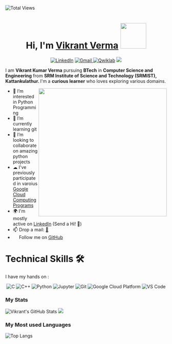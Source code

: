 <!-- - 👋 Hi, I’m @Vikrant616
- 👀 I’m interested in Python Programming
- 🌱 I’m currently learning git 
- 💞️ I’m looking to collaborate on amazing python projects
 -->

<!--intro name  -->

![Total Views](https://views.whatilearened.today/views/github/616Vikrant/616Vikrant.svg)
<h1 align="center" >Hi, I'm <a href="https://www.linkedin.com/in/vikrant616" target="_blank"> Vikrant Verma</a> <img src="https://media.giphy.com/media/J60klcdfVdpryi1u78/giphy.gif" width="80"></h1>

<!-- Social links -->
<div align="center">
<a  href="https://www.linkedin.com/in/vikrant616/" target="_blank"><img alt="LinkedIn" src="https://img.shields.io/badge/linkedin%20-%230077B5.svg?&style=for-the-badge&logo=linkedin&logoColor=white" /></a>
<a href="mailto:616vikrant@gmail.com"><img  alt="Gmail" src="https://img.shields.io/badge/Gmail-D14836?style=for-the-badge&logo=gmail&logoColor=white" />
<a href="https://www.qwiklabs.com/public_profiles/c7d46737-4da0-4c1b-aa27-dbe6bf6596be" target="blank"><img alt="Qwiklab" src="https://img.shields.io/badge/Qwiklab-%2300acee.svg?&style=for-the-badge&logo=Qwiklab&logoColor=yellow&alt=Qwiklab" /></a>
<a href="https://www.hackerrank.com/616vikrant" target="_blank"><img src="https://img.shields.io/badge/-Hackerrank-2EC866?style=for-the-badge&logo=HackerRank&logoColor=white" /></a>
</div>

I am <b>Vikrant Kumar Verma</b> pursuing <b>BTech</b> in <b>Computer Science and Engineering</b> from <b>SRM Institute of Science and Technology (SRMIST), Kattankulathur. </b> I'm a <b>curious learner</b> who loves exploring various domains. 

<img align='right' src="https://thumbs.gfycat.com/EvilNextDevilfish-size_restricted.gif" width="400">

- 👀 I’m interested in Python Programming
- 🌱 I’m currently learning git 
- 💞️ I’m looking to collaborate on amazing python projects
- ☁  I've previously participated in varoius [Google Cloud Computing Programs](https://www.qwiklabs.com/public_profiles/c7d46737-4da0-4c1b-aa27-dbe6bf6596be)
- 🌍 I'm mostly active on [LinkedIn](https://www.linkedin.com/in/vikrant616/) (Send a Hi! :wave:)
- 📫 Drop a mail: [📧](616vikrant@gmail.com)
- <img src="https://media.giphy.com/media/d9IfL7seBexHLct75B/giphy.gif" width="15"> Follow me on [GitHub](https://github.com/616Vikrant) <img src="https://media.giphy.com/media/dxn6fRlTIShoeBr69N/giphy.gif" width="15">


<h1>Technical Skills 🛠</h1>
   
I have my hands on : 

<p align="center"> 
<img alt="C" src="https://img.shields.io/badge/c-%2300599C.svg?&style=for-the-badge&logo=c&logoColor=white" />
<img alt="C++" src="https://img.shields.io/badge/c++-%2300599C.svg?&style=for-the-badge&logo=c++&logoColor=white" />
<img alt="Python" src="https://img.shields.io/badge/python-%2314354C.svg?style=for-the-badge&logo=python&logoColor=white"/>
<img alt="Jupyter" src="https://img.shields.io/badge/Jupyter-F37626.svg?&style=for-the-badge&logo=Jupyter&logoColor=white" />
<img alt="Git" src="https://img.shields.io/badge/Git-F05032?style=for-the-badge&logo=git&logoColor=white" />
<img alt="Google Cloud Platform" src="https://img.shields.io/badge/Google_Cloud-4285F4?style=for-the-badge&logo=google-cloud&logoColor=white" />
<img alt="VS Code" src="https://img.shields.io/badge/Visual_Studio_Code-0078D4?style=for-the-badge&logo=visual%20studio%20code&logoColor=white" />
</p>
 
 ### My Stats

![Vikrant's GitHub Stats](https://github-readme-stats.vercel.app/api?username=616Vikrant&theme=vue&show_icons=true)
<img src="https://github-readme-streak-stats.herokuapp.com/?user=616Vikrant" />

### My Most used Languages

![Top Langs](https://github-readme-stats.vercel.app/api/top-langs/?username=616Vikrant&show_icons=true&theme=vue)

